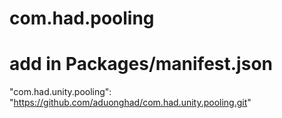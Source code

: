 # com.had.pooling
# add in Packages/manifest.json
"com.had.unity.pooling": "https://github.com/aduonghad/com.had.unity.pooling.git"